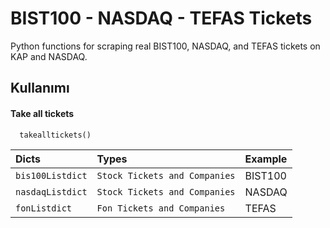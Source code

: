 
# BIST100 - NASDAQ - TEFAS Tickets 

Python functions for scraping real BIST100, NASDAQ, and TEFAS tickets on KAP and NASDAQ.


## Kullanımı

#### Take all tickets

```
  takealltickets()
```

| Dicts | Types     | Example                |
| :-------- | :------- | :------------------------- |
| `bis100Listdict` | `Stock Tickets and Companies` | BIST100 |
| `nasdaqListdict` | `Stock Tickets and Companies` | NASDAQ |
| `fonListdict` | `Fon Tickets and Companies` | TEFAS |


  
